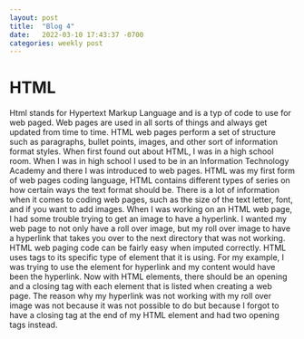 ```yaml
---
layout: post
title:  "Blog 4"
date:   2022-03-10 17:43:37 -0700
categories: weekly post
---
```


# HTML

Html stands for Hypertext Markup Language and is a typ of code to use for web paged. Web pages are used in all sorts of things and always get updated from time to time. HTML web pages perform a set of structure such as paragraphs, bullet points, images, and other sort of information format styles. 
When first found out about HTML, I was in a high school room. When I was in high school I used to be in an Information Technology Academy and there I was introduced to web pages. HTML was my first form of web pages coding language, HTML contains different types of series on how certain ways the text format should be. There is a lot of information when it comes to coding web pages, such as the size of the text letter, font, and if you want to add images. When I was working on an HTML web page, I had some trouble trying to get an image to have a hyperlink. I wanted my web page to not only have a roll over image, but my roll over image to have a hyperlink that takes you over to the next directory that was not working. HTML web paging code can be fairly easy when imputed correctly. HTML uses tags  to its specific type of element that it is using. For my example, I was trying to use the element for hyperlink and my content would have been the hyperlink. Now with HTML elements, there should be an opening and a closing tag with each element that is listed when creating a web page. The reason why my hyperlink was not working with my roll over image was not because it was not possible to do but because I forgot to have a closing tag at the end of my HTML element and had two opening tags instead. 

